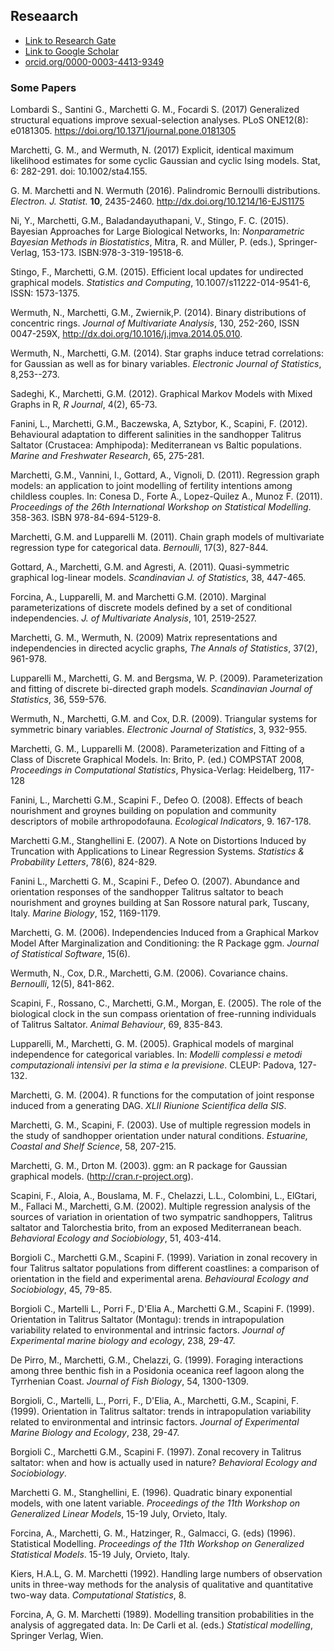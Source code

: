 ## Reseaarch


- [Link to Research Gate](https://www.researchgate.net/profile/Giovanni_Marchetti/contributions)
- [Link to Google Scholar](http://scholar.google.it/citations?hl=it&user=G1umN28AAAAJ)
- [orcid.org/0000-0003-4413-9349](https://orcid.org/0000-0003-4413-9349)

### Some Papers

Lombardi S., Santini G., Marchetti G. M., Focardi S. (2017) Generalized structural equations improve sexual-selection analyses. PLoS ONE12(8): e0181305. https://doi.org/10.1371/journal.pone.0181305

Marchetti, G. M., and Wermuth, N. (2017) Explicit, identical maximum likelihood estimates for some cyclic Gaussian and cyclic Ising models. Stat, 6: 282-291. doi: 10.1002/sta4.155.

G. M. Marchetti and N. Wermuth (2016). Palindromic Bernoulli distributions. *Electron. J. Statist.* **10**,  2435-2460. http://dx.doi.org/10.1214/16-EJS1175

Ni, Y., Marchetti, G.M., Baladandayuthapani, V., Stingo, F. C. (2015). Bayesian Approaches for Large Biological Networks, In: *Nonparametric Bayesian Methods in Biostatistics*, Mitra, R. and Müller, P. (eds.), Springer-Verlag, 153-173. ISBN:978-3-319-19518-6.  

Stingo, F., Marchetti, G.M. (2015). Efficient local updates for undirected graphical models. *Statistics and Computing*, 10.1007/s11222-014-9541-6, ISSN: 1573-1375.

Wermuth, N., Marchetti, G.M., Zwiernik,P. (2014). Binary distributions of concentric rings. *Journal of Multivariate Analysis*, 130, 252-260, ISSN 0047-259X, http://dx.doi.org/10.1016/j.jmva.2014.05.010.

Wermuth, N., Marchetti, G.M. (2014). Star graphs induce tetrad correlations: for Gaussian as well as for binary variables. *Electronic Journal of Statistics*, 8,253--273.

Sadeghi, K., Marchetti, G.M. (2012). Graphical Markov Models with Mixed Graphs in R, *R Journal*, 4(2), 65-73.

Fanini, L., Marchetti, G.M., Baczewska, A, Sztybor, K., Scapini, F. (2012). Behavioural adaptation to different salinities in the sandhopper Talitrus Saltator (Crustacea: Amphipoda): Mediterranean vs Baltic populations. *Marine and Freshwater Research*, 65, 275-281.

Marchetti, G.M., Vannini, I., Gottard, A., Vignoli, D. (2011). Regression graph models: an application to joint modelling of fertility intentions among childless couples. In: Conesa D., Forte A., Lopez-Quilez A., Munoz F. (2011). *Proceedings of the 26th International Workshop on Statistical Modelling*. 358-363. ISBN 978-84-694-5129-8.

Marchetti, G.M. and Lupparelli M. (2011). Chain graph models of multivariate regression type for categorical data. *Bernoulli*, 17(3), 827-844. 

Gottard, A., Marchetti, G.M. and Agresti, A. (2011). Quasi-symmetric graphical log-linear models. *Scandinavian J. of Statistics*, 38, 447-465. 

Forcina, A., Lupparelli, M. and Marchetti G.M. (2010). Marginal parameterizations of discrete models defined by a set of conditional independencies. *J. of Multivariate Analysis*, 101, 2519-2527. 

Marchetti, G. M., Wermuth, N. (2009) Matrix representations and independencies in directed acyclic graphs, *The Annals of Statistics*, 37(2), 961-978. 

Lupparelli M., Marchetti, G. M. and Bergsma, W. P. (2009). Parameterization and fitting of discrete bi-directed graph models. *Scandinavian Journal of Statistics*, 36, 559-576. 

Wermuth, N., Marchetti, G.M. and Cox, D.R. (2009). Triangular systems for symmetric binary variables. *Electronic Journal of Statistics*, 3, 932-955.

Marchetti, G. M., Lupparelli M. (2008). Parameterization and Fitting of a Class of Discrete Graphical Models. In: Brito, P. (ed.) COMPSTAT 2008, *Proceedings in Computational Statistics*, Physica-Verlag: Heidelberg, 117-128 

Fanini, L., Marchetti G.M., Scapini F., Defeo O. (2008). Effects of beach nourishment and groynes building on population and community descriptors of mobile arthropodofauna. *Ecological Indicators*, 9. 167-178.

Marchetti G.M., Stanghellini E. (2007). A Note on Distortions Induced by Truncation with Applications to Linear Regression Systems. *Statistics & Probability Letters*, 78(6), 824-829.

Fanini L., Marchetti G. M., Scapini F., Defeo O. (2007). Abundance and orientation responses of the sandhopper Talitrus saltator to beach nourishment and groynes building at San Rossore natural park, Tuscany, Italy. *Marine Biology*, 152, 1169-1179.

Marchetti, G. M. (2006). Independencies Induced from a Graphical Markov Model After Marginalization and Conditioning: the R Package ggm. *Journal of Statistical Software*, 15(6). 

Wermuth, N., Cox, D.R., Marchetti, G.M. (2006). Covariance chains. *Bernoulli*, 12(5), 841-862. 

Scapini, F., Rossano, C., Marchetti, G.M., Morgan, E. (2005). The role of the biological clock in the sun compass orientation of free-running individuals of Talitrus Saltator. *Animal Behaviour*, 69, 835-843.

Lupparelli, M., Marchetti, G. M. (2005). Graphical models of marginal independence for categorical variables. In: *Modelli complessi e metodi computazionali intensivi per la stima e la previsione*. CLEUP: Padova, 127-132.

Marchetti, G. M. (2004). R functions for the computation of joint response induced from a generating DAG. *XLII Riunione Scientifica della SIS*.

Marchetti, G. M., Scapini, F. (2003). Use of multiple regression models in the study of sandhopper orientation under natural conditions. *Estuarine, Coastal and Shelf Science*, 58, 207-215.

Marchetti, G. M., Drton M. (2003). ggm: an R package for Gaussian graphical models. (http://cran.r-project.org).

Scapini, F., Aloia, A., Bouslama, M. F., Chelazzi, L.L., Colombini, L., ElGtari, M., Fallaci M., Marchetti, G.M. (2002). Multiple regression analysis of the sources of variation in orientation of two sympatric sandhoppers, Talitrus saltator and Talorchestia brito, from an exposed Mediterranean beach. *Behavioral Ecology and Sociobiology*, 51, 403-414.

Borgioli C., Marchetti G.M., Scapini F. (1999). Variation in zonal recovery in four Talitrus saltator populations from different coastlines: a comparison of orientation in the field and experimental arena. *Behavioural Ecology and Sociobiology*, 45, 79-85.

Borgioli C., Martelli L., Porri F., D'Elia A., Marchetti G.M., Scapini F. (1999). Orientation in Talitrus Saltator (Montagu): trends in intrapopulation variability related to environmental and intrinsic factors. *Journal of Experimental marine biology and ecology*, 238, 29-47.

De Pirro, M., Marchetti, G.M., Chelazzi, G. (1999). Foraging interactions among three benthic fish in a Posidonia oceanica reef lagoon along the Tyrrhenian Coast. *Journal of Fish Biology*, 54, 1300-1309.

Borgioli, C., Martelli, L., Porri, F., D'Elia, A., Marchetti, G.M., Scapini, F. (1999). Orientation in Talitrus saltator: trends in intrapopulation variability related to environmental and intrinsic factors. *Journal of Experimental Marine Biology and Ecology*, 238, 29-47.

Borgioli C., Marchetti G.M., Scapini F. (1997). Zonal recovery in Talitrus saltator: when and how is actually used in nature? *Behavioral Ecology and Sociobiology*.

Marchetti G. M., Stanghellini, E. (1996). Quadratic binary exponential models, with one latent variable. *Proceedings of the 11th Workshop on Generalized Linear Models*, 15-19 July, Orvieto, Italy.

Forcina, A., Marchetti, G. M., Hatzinger, R., Galmacci, G. (eds) (1996). Statistical Modelling. *Proceedings of the 11th Workshop on Generalized Statistical Models*. 15-19 July, Orvieto, Italy.

Kiers, H.A.L, G. M. Marchetti (1992). Handling large numbers of observation units in three-way methods for the analysis of qualitative and quantitative two-way data. *Computational Statistics*, 8.

Forcina, A, G. M. Marchetti (1989). Modelling transition probabilities in the analysis of aggregated data. In: De Carli et al. (eds.) *Statistical modelling*, Springer Verlag, Wien.